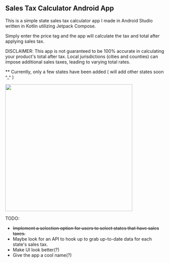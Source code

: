 ## Sales Tax Calculator Android App

This is a simple state sales tax calculator app I made in Android Studio written in Kotlin utilizing Jetpack Compose.

Simply enter the price tag and the app will calculate the tax and total after applying sales tax. 

DISCLAIMER: This app is not guaranteed to be 100% accurate in calculating your product's total after tax. Local jurisdictions (cities and counties) can impose additional sales taxes, leading to varying total rates.

** Currently, only a few states have been added ( will add other states soon ^_^ )

<img src="https://github.com/mylifeisoofed/Sales-Tax-Calculator/assets/58831022/75ffb0e6-1dae-47c0-b657-ab1f0efe90e9" width="400">

TODO:
- ~~Implement a selection option for users to select states that have sales taxes.~~
- Maybe look for an API to hook up to grab up-to-date data for each state's sales tax.
- Make UI look better(?)
- Give the app a cool name(?)
